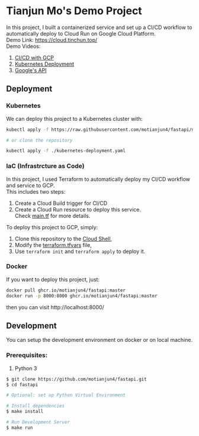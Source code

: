 # Tianjun Mo's Demo Project
In this project, I built a containerized service and set up a CI/CD workflow to automatically deploy to Cloud Run on Google Cloud Platform.   
Demo Link: https://cloud.tinchun.top/   
Demo Videos:  
1. [CI/CD with GCP](https://youtu.be/4DDV8lzs6fY)
2. [Kubernetes Deployment](https://youtu.be/BaViQE0WiMk)
3. [Google's API](https://youtu.be/gKZ1hGeVIWg)


## Deployment
### Kubernetes
We can deploy this project to a Kubernetes cluster with:
```bash
kubectl apply -f https://raw.githubusercontent.com/motianjun4/fastapi/master/kubernetes-deployment.yaml

# or clone the repository

kubectl apply -f ./kubernetes-deployment.yaml
```

### IaC (Infrastrcture as Code)
In this project, I used Terraform to automatically deploy my CI/CD workflow and service to GCP.  
This includes two steps:
1. Create a Cloud Build trigger for CI/CD
2. Create a Cloud Run resource to deploy this service.  
Check [main.tf](./main.tf) for more details.  

To deploy this project to GCP, simply: 
1. Clone this repository to the [Cloud Shell](https://cloud.google.com/shell),
2. Modify the [terraform.tfvars](./terraform.tfvars) file,
3. Use `terraform init` and `terraform apply` to deploy it.
### Docker
If you want to deploy this project, just:
``` bash
docker pull ghcr.io/motianjun4/fastapi:master
docker run -p 8000:8000 ghcr.io/motianjun4/fastapi:master
```

then you can visit http://localhost:8000/  

## Development
You can setup the development environment on docker or on local machine.

### Prerequisites:
1. Python 3

```bash
$ git clone https://github.com/motianjun4/fastapi.git
$ cd fastapi

# Optional: set up Python Virtual Environment

# Install dependencies
$ make install

# Run Development Server
$ make run

```
